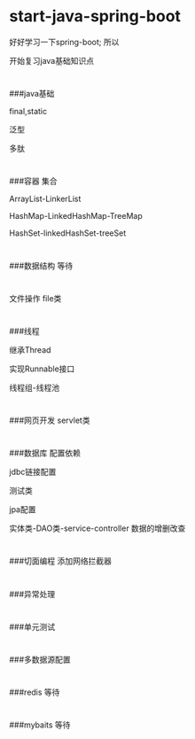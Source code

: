 # start-java-spring-boot
好好学习一下spring-boot;
所以

开始复习java基础知识点

#
###java基础

final,static

泛型

多肽
#
###容器 集合

ArrayList-LinkerList

HashMap-LinkedHashMap-TreeMap

HashSet-linkedHashSet-treeSet

#
###数据结构
等待
#
文件操作
file类
#
###线程

继承Thread

实现Runnable接口

线程组-线程池
#
###网页开发
servlet类


#
###数据库
配置依赖

jdbc链接配置

测试类

jpa配置

实体类-DAO类-service-controller
数据的增删改查

#
###切面编程
添加网络拦截器

#
###异常处理

#
###单元测试

#
###多数据源配置

#
###redis
等待
#
###mybaits
等待